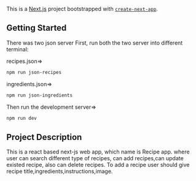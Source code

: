 This is a [Next.js](https://nextjs.org/) project bootstrapped with [`create-next-app`](https://github.com/vercel/next.js/tree/canary/packages/create-next-app).

## Getting Started
There was two json server
First, run both the two server into different terminal:

recipes.json=>
```diff
npm run json-recipes
```

ingredients.json=>
```diff
npm run json-ingredients
```

Then run the development server=>
```diff
npm run dev
```

## Project Description
This is a react based next-js web app, which name is Recipe app. where user can search different type of recipes, can add recipes,can update existed recipe, also can delete recipes. To add a recipe user should give recipe title,ingredients,instructions,image.

